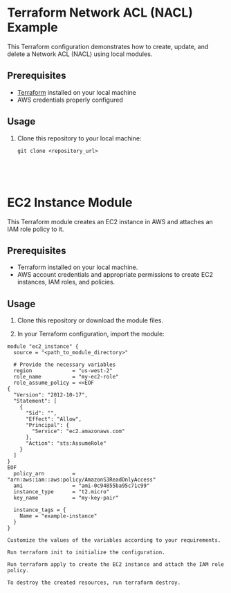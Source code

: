 # Terraform Network ACL (NACL) Example

This Terraform configuration demonstrates how to create, update, and delete a Network ACL (NACL) using local modules.

## Prerequisites

- [Terraform](https://www.terraform.io/downloads.html) installed on your local machine
- AWS credentials properly configured

## Usage

1. Clone this repository to your local machine:

   ```shell
   git clone <repository_url>





# EC2 Instance Module

This Terraform module creates an EC2 instance in AWS and attaches an IAM role policy to it.

## Prerequisites

- Terraform installed on your local machine.
- AWS account credentials and appropriate permissions to create EC2 instances, IAM roles, and policies.

## Usage

1. Clone this repository or download the module files.

2. In your Terraform configuration, import the module:

```hcl
module "ec2_instance" {
  source = "<path_to_module_directory>"

  # Provide the necessary variables
  region             = "us-west-2"
  role_name          = "my-ec2-role"
  role_assume_policy = <<EOF
{
  "Version": "2012-10-17",
  "Statement": [
    {
      "Sid": "",
      "Effect": "Allow",
      "Principal": {
        "Service": "ec2.amazonaws.com"
      },
      "Action": "sts:AssumeRole"
    }
  ]
}
EOF
  policy_arn         = "arn:aws:iam::aws:policy/AmazonS3ReadOnlyAccess"
  ami                = "ami-0c94855ba95c71c99"
  instance_type      = "t2.micro"
  key_name           = "my-key-pair"

  instance_tags = {
    Name = "example-instance"
  }
}

Customize the values of the variables according to your requirements.

Run terraform init to initialize the configuration.

Run terraform apply to create the EC2 instance and attach the IAM role policy.

To destroy the created resources, run terraform destroy.

